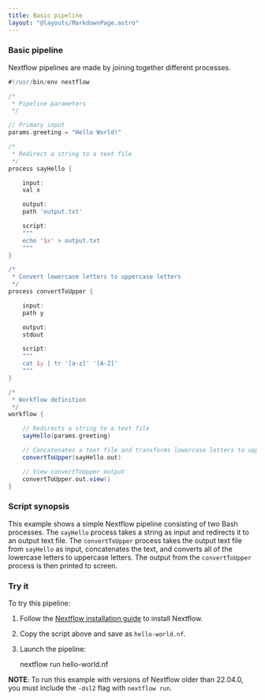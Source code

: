 ```yaml
---
title: Basic pipeline
layout: "@layouts/MarkdownPage.astro"
---
```


<div class="blg-summary example">
<h3>Basic pipeline</h3>

<p class="text-muted" >
    Nextflow pipelines are made by joining together different processes.
</p>

```groovy
#!/usr/bin/env nextflow

/*
 * Pipeline parameters
 */

// Primary input
params.greeting = "Hello World!"

/*
 * Redirect a string to a text file
 */
process sayHello {

    input:
    val x

    output:
    path 'output.txt'

    script:
    """
    echo '$x' > output.txt
    """
}

/*
 * Convert lowercase letters to uppercase letters
 */
process convertToUpper {

    input:
    path y

    output:
    stdout

    script:
    """
    cat $y | tr '[a-z]' '[A-Z]'
    """
}

/*
 * Workflow definition
 */
workflow {

    // Redirects a string to a text file
    sayHello(params.greeting)

    // Concatenates a text file and transforms lowercase letters to uppercase letters
    convertToUpper(sayHello.out)

    // View convertToUpper output
    convertToUpper.out.view()
}
```

</div>

### Script synopsis

This example shows a simple Nextflow pipeline consisting of two Bash processes. The `sayHello` process takes a string as input and redirects it to an output text file. The `convertToUpper` process takes the output text file from `sayHello` as input, concatenates the text, and converts all of the lowercase letters to uppercase letters. The output from the `convertToUpper` process is then printed to screen.

### Try it

To try this pipeline:

1. Follow the [Nextflow installation guide](https://www.nextflow.io/docs/latest/install.html#install-nextflow) to install Nextflow.
2. Copy the script above and save as `hello-world.nf`.
3. Launch the pipeline:

    nextflow run hello-world.nf

**NOTE**: To run this example with versions of Nextflow older than 22.04.0, you must include the `-dsl2` flag with `nextflow run`.
